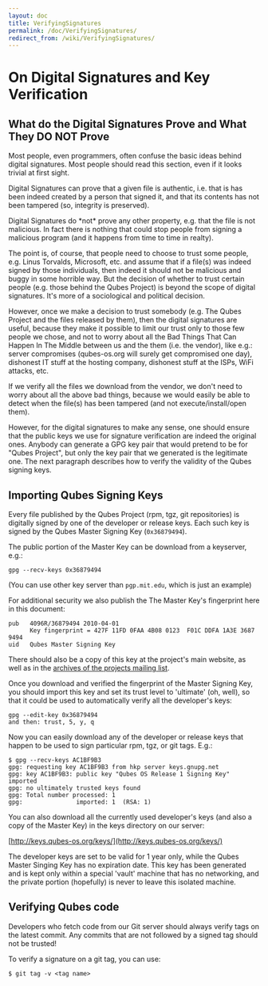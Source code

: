 ```yaml
---
layout: doc
title: VerifyingSignatures
permalink: /doc/VerifyingSignatures/
redirect_from: /wiki/VerifyingSignatures/
---
```


On Digital Signatures and Key Verification
==========================================

What do the Digital Signatures Prove and What They DO NOT Prove
---------------------------------------------------------------

Most people, even programmers, often confuse the basic ideas behind digital signatures. Most people should read this section, even if it looks trivial at first sight.

Digital Signatures can prove that a given file is authentic, i.e. that is has been indeed created by a person that signed it, and that its contents has not been tampered (so, integrity is preserved).

Digital Signatures do \*not\* prove any other property, e.g. that the file is not malicious. In fact there is nothing that could stop people from signing a malicious program (and it happens from time to time in realty).

The point is, of course, that people need to choose to trust some people, e.g. Linus Torvalds, Microsoft, etc. and assume that if a file(s) was indeed signed by those individuals, then indeed it should not be malicious and buggy in some horrible way. But the decision of whether to trust certain people (e.g. those behind the Qubes Project) is beyond the scope of digital signatures. It's more of a sociological and political decision.

However, once we make a decision to trust somebody (e.g. The Qubes Project and the files released by them), then the digital signatures are useful, because they make it possible to limit our trust only to those few people we chose, and not to worry about all the Bad Things That Can Happen In The Middle between us and the them (i.e. the vendor), like e.g.: server compromises (qubes-os.org will surely get compromised one day), dishonest IT stuff at the hosting company, dishonest stuff at the ISPs, WiFi attacks, etc.

If we verify all the files we download from the vendor, we don't need to worry about all the above bad things, because we would easily be able to detect when the file(s) has been tampered (and not execute/install/open them).

However, for the digital signatures to make any sense, one should ensure that the public keys we use for signature verification are indeed the original ones. Anybody can generate a GPG key pair that would pretend to be for "Qubes Project", but only the key pair that we generated is the legitimate one. The next paragraph describes how to verify the validity of the Qubes signing keys.

Importing Qubes Signing Keys
----------------------------

Every file published by the Qubes Project (rpm, tgz, git repositories) is digitally signed by one of the developer or release keys. Each such key is signed by the Qubes Master Signing Key (`0x36879494`).

The public portion of the Master Key can be download from a keyserver, e.g.:

```
gpg --recv-keys 0x36879494
```

(You can use other key server than `pgp.mit.edu`, which is just an example)

For additional security we also publish the The Master Key's fingerprint here in this document:

```
pub   4096R/36879494 2010-04-01
      Key fingerprint = 427F 11FD 0FAA 4B08 0123  F01C DDFA 1A3E 3687 9494
uid   Qubes Master Signing Key
```

There should also be a copy of this key at the project's main website, as well as in the [archives of the projects mailing list](https://groups.google.com/forum/#!msg/qubes-devel/RqR9WPxICwg/kaQwknZPDHkJ).

Once you download and verified the fingerprint of the Master Signing Key, you should import this key and set its trust level to 'ultimate' (oh, well), so that it could be used to automatically verify all the developer's keys:

```
gpg --edit-key 0x36879494
and then: trust, 5, y, q
```

Now you can easily download any of the developer or release keys that happen to be used to sign particular rpm, tgz, or git tags. E.g.:

```
$ gpg --recv-keys AC1BF9B3
gpg: requesting key AC1BF9B3 from hkp server keys.gnupg.net
gpg: key AC1BF9B3: public key "Qubes OS Release 1 Signing Key" imported
gpg: no ultimately trusted keys found
gpg: Total number processed: 1
gpg:               imported: 1  (RSA: 1)
```

You can also download all the currently used developer's keys (and also a copy of the Master Key) in the keys directory on our server:

[http://keys.qubes-os.org/keys/](http://keys.qubes-os.org/keys/)

The developer keys are set to be valid for 1 year only, while the Qubes Master Singing Key has no expiration date. This key has been generated and is kept only within a special 'vault' machine that has no networking, and the private portion (hopefully) is never to leave this isolated machine.

Verifying Qubes code
--------------------

Developers who fetch code from our Git server should always verify tags on the latest commit. Any commits that are not followed by a signed tag should not be trusted!

To verify a signature on a git tag, you can use:

```
$ git tag -v <tag name>
```
